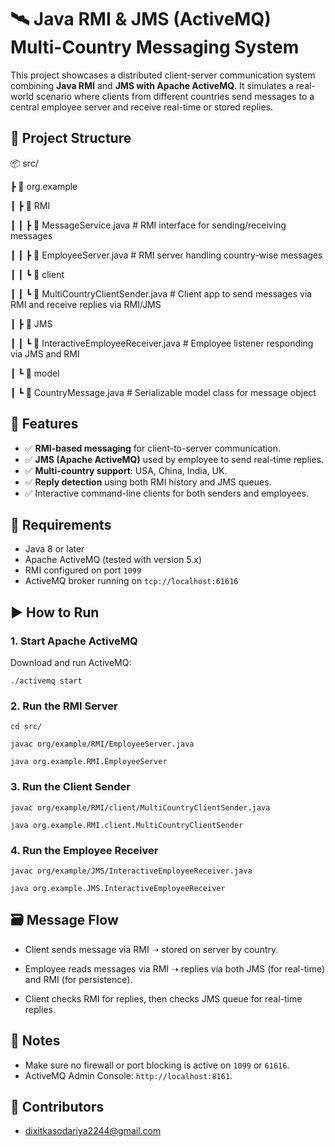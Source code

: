 # 🛰️ Java RMI & JMS (ActiveMQ) Multi-Country Messaging System

This project showcases a distributed client-server communication system combining **Java RMI** and **JMS with Apache ActiveMQ**. It simulates a real-world scenario where clients from different countries send messages to a central employee server and receive real-time or stored replies.

## 🧩 Project Structure

📦 src/

┣ 📂 org.example

┃ ┣ 📂 RMI

┃ ┃ ┣ 📜 MessageService.java # RMI interface for sending/receiving messages

┃ ┃ ┣ 📜 EmployeeServer.java # RMI server handling country-wise messages

┃ ┃ ┗ 📂 client

┃ ┃ ┗ 📜 MultiCountryClientSender.java # Client app to send messages via RMI and receive replies via RMI/JMS

┃ ┣ 📂 JMS

┃ ┃ ┗ 📜 InteractiveEmployeeReceiver.java # Employee listener responding via JMS and RMI

┃ ┗ 📂 model

┃ ┗ 📜 CountryMessage.java # Serializable model class for message object


## 🚀 Features

- ✅ **RMI-based messaging** for client-to-server communication.
- ✅ **JMS (Apache ActiveMQ)** used by employee to send real-time replies.
- ✅ **Multi-country support**: USA, China, India, UK.
- ✅ **Reply detection** using both RMI history and JMS queues.
- ✅ Interactive command-line clients for both senders and employees.

## 🔧 Requirements

- Java 8 or later
- Apache ActiveMQ (tested with version 5.x)
- RMI configured on port `1099`
- ActiveMQ broker running on `tcp://localhost:61616`

## ▶️ How to Run

### 1. Start Apache ActiveMQ

Download and run ActiveMQ:

`./activemq start`

### 2.  Run the RMI Server

`cd src/`

`javac org/example/RMI/EmployeeServer.java`

`java org.example.RMI.EmployeeServer`

### 3. Run the Client Sender

`javac org/example/RMI/client/MultiCountryClientSender.java`

`java org.example.RMI.client.MultiCountryClientSender`

### 4. Run the Employee Receiver

`javac org/example/JMS/InteractiveEmployeeReceiver.java`

`java org.example.JMS.InteractiveEmployeeReceiver`

## 🗃️ Message Flow

- Client sends message via RMI ➝ stored on server by country.

- Employee reads messages via RMI ➝ replies via both JMS (for real-time) and RMI (for persistence).

- Client checks RMI for replies, then checks JMS queue for real-time replies.

## 📌 Notes
- Make sure no firewall or port blocking is active on `1099` or `61616`.
- ActiveMQ Admin Console: `http://localhost:8161`.

## 🤝 Contributors
- dixitkasodariya2244@gmail.com
  
